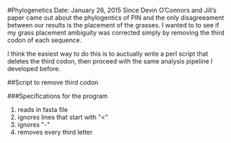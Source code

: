 #Phylogenetics 
Date: January 26, 2015
Since Devin O’Connors and Jill’s paper came out about the phylogentics of PIN and the only disagreeament between our results is the placement of the grasses. I wanted to to see if my grass placement ambiguity was corrected simply by removing the third codon of each sequence. 

I think the easiest way to do this is to auctually write a perl script that deletes the third codon, then proceed with the same analysis pipeline I developed before. 

##Script to remove third codon

###Specifications for the program
1. reads in fasta file
2. ignores lines that start with "<"
3. ignores "-" 
4. removes every third letter


